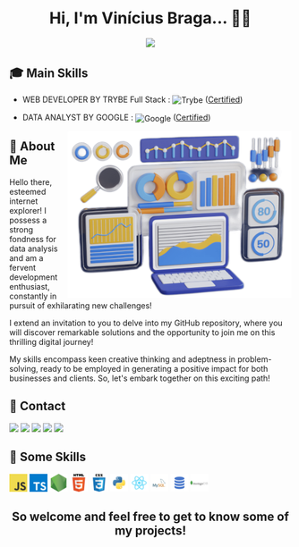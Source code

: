 <h1 align="center">Hi, I'm Vinícius Braga... 👋🏾</h1>
  
<p align="center"> 
<img src="https://media1.giphy.com/media/dUNNnf1vwvhRuGCBMb/giphy.gif?cid=ecf05e473p8jjttfiwz3s79axsmb7li86hbydsrojfze0axa&rid=giphy.gif&ct=g"  width="500"  /> 

## 	🎓 Main Skills

- WEB DEVELOPER BY TRYBE Full Stack : <img height="32" align="center"  src="https://theme.zdassets.com/theme_assets/9633455/ecf228e8c15da1a8bd07f574e675a0ac59330968.png" alt="Trybe"/> 
([Certified](https://www.credential.net/097410dd-bf86-4b81-9568-aba90ff1d915))

- DATA ANALYST BY GOOGLE : <img height="25" align="center" src="https://www.google.com/images/branding/googlelogo/2x/googlelogo_color_92x30dp.png" alt="Google">
([Certified](https://www.credly.com/badges/25a61142-5205-4eb7-b885-3ff84782f4e2/linked_in_profile))



<img src="./images/data-image-transformed.png" min-width="400px" max-width="400px" width="400px" align="right">
<p align="left"> 

## 👤 About Me
Hello there, esteemed internet explorer! I possess a strong fondness for data analysis and am a fervent development enthusiast, constantly in pursuit of exhilarating new challenges!

I extend an invitation to you to delve into my GitHub repository, where you will discover remarkable solutions and the opportunity to join me on this thrilling digital journey!

My skills encompass keen creative thinking and adeptness in problem-solving, ready to be employed in generating a positive impact for both businesses and clients. So, let's embark together on this exciting path!


## 📲 Contact

<p align="left">
  <a  href="mailto:vinibm85@gmail.com" target="_blank" alt="Gmail">
  <img src="https://img.shields.io/badge/-Gmail-FF0000?style=flat-square&labelColor=FF0000&logo=gmail&logoColor=white&link=LINK-DO-SEU-GMAIL" /></a>

  <a href="https://www.linkedin.com/in/vinícius-braga" alt="Linkedin">
  <img src="https://img.shields.io/badge/-Linkedin-0e76a8?style=flat-square&logo=Linkedin&logoColor=white&link=LINK-DO-SEU-LINKEDIN" /></a>

  <a href="https://wa.me/+553199750268" alt="WhatsApp">
  <img src="https://img.shields.io/badge/-WhatsApp-25d366?style=flat-square&labelColor=25d366&logo=whatsapp&logoColor=white&link=API-DO-SEU-WHATSAPP"/></a>

  <a href="https://www.instagram.com/vini_braga85" alt="Instagram">
  <img src="https://img.shields.io/badge/-Instagram-DF0174?style=flat-square&labelColor=DF0174&logo=instagram&logoColor=white&link=LINK-DO-SEU-INSTAGRAM"/></a>

   <a href="https://www.facebook.com/vinicius.b.matta" alt="Facebook">
  <img src="https://img.shields.io/badge/-Facebook-3b5998?style=flat-square&labelColor=3b5998&logo=facebook&logoColor=white&link=LINK-DO-SEU-FACEBOOK"/></a>

## 🚀 Some Skills

<code><img height="32" src="https://raw.githubusercontent.com/github/explore/80688e429a7d4ef2fca1e82350fe8e3517d3494d/topics/javascript/javascript.png" alt="Javascript"/></code>
<code><img height="32" src="https://raw.githubusercontent.com/github/explore/80688e429a7d4ef2fca1e82350fe8e3517d3494d/topics/typescript/typescript.png" alt="Typescript"/></code>
<code><img height="32" src="https://raw.githubusercontent.com/github/explore/80688e429a7d4ef2fca1e82350fe8e3517d3494d/topics/nodejs/nodejs.png" alt="Nodejs"/></code>
<code><img height="32" src="https://raw.githubusercontent.com/github/explore/80688e429a7d4ef2fca1e82350fe8e3517d3494d/topics/html/html.png" alt="HTML5"/></code>
<code><img height="32" src="https://raw.githubusercontent.com/github/explore/80688e429a7d4ef2fca1e82350fe8e3517d3494d/topics/css/css.png" alt="CSS"/></code>
<code><img height="32" src="https://raw.githubusercontent.com/github/explore/80688e429a7d4ef2fca1e82350fe8e3517d3494d/topics/python/python.png" alt="Python"/></code>
<code><img height="32" src="https://raw.githubusercontent.com/github/explore/80688e429a7d4ef2fca1e82350fe8e3517d3494d/topics/react/react.png" alt="React"/></code>
<code><img height="32" src="https://raw.githubusercontent.com/github/explore/80688e429a7d4ef2fca1e82350fe8e3517d3494d/topics/mysql/mysql.png" alt="MySQL"/></code>
<code><img height="32" src="https://raw.githubusercontent.com/github/explore/80688e429a7d4ef2fca1e82350fe8e3517d3494d/topics/sql/sql.png" alt="SQL"/></code>
<code><img height="32" src="https://raw.githubusercontent.com/github/explore/80688e429a7d4ef2fca1e82350fe8e3517d3494d/topics/mongodb/mongodb.png" alt="MongoDB"/></code>

<h2 align="center">So welcome and feel free to get to know some of my projects!</h2>


